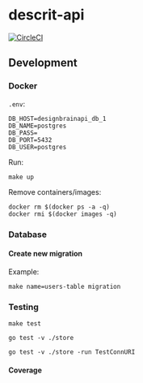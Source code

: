 # descrit-api

[![CircleCI](https://circleci.com/gh/nicewrk/design-brain-api.svg?style=svg)](https://circleci.com/gh/nicewrk/design-brain-api)

## Development

### Docker
`.env`:
```shell
DB_HOST=designbrainapi_db_1
DB_NAME=postgres
DB_PASS=
DB_PORT=5432
DB_USER=postgres
```

Run:
```shell
make up
```

Remove containers/images:
```shell
docker rm $(docker ps -a -q)
docker rmi $(docker images -q)
```

### Database

#### Create new migration
Example:
```shell
make name=users-table migration
```

### Testing

```shell
make test
```

```shell
go test -v ./store
```

```shell
go test -v ./store -run TestConnURI
```

#### Coverage
